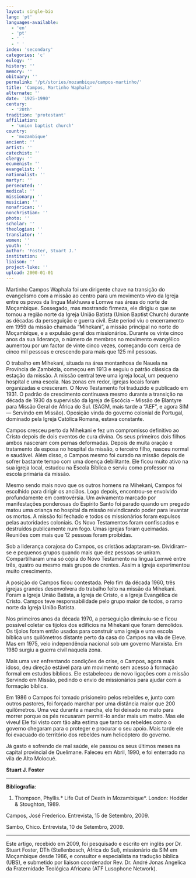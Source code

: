 ```yaml
---
layout: single-bio
lang: 'pt'
languages-available:
  - 'en'
  - 'pt'
  - ' '
  - ' '
index: 'secondary'
categories: 'c'
eulogy: ''
history: ''
memory: ''
obituary: ''
permalink: '/pt/stories/mozambique/campos-martinho/'
title: 'Campos, Martinho Waphala'
alternate: ''
date: '1925-1990'
century:
  - '20th'
tradition: 'protestant'
affiliation:
  - 'union baptist church'
country:
  - 'mozambique'
ancient: ''
artist: ''
catechist: ''
clergy: ''
ecumenist: ''
evangelist: ''
nationalist: ''
martyr: ''
persecuted: ''
medical: ''
missionary: ''
musician: ''
nonafrican: ''
nonchristian: ''
photo: ''
scholar: ''
theologian: ''
translator: ''
women: ''
youth: ''
author: 'Foster, Stuart J.'
institution: ''
liaison: ''
project-luke: ''
upload: 2000-01-01
---
```



Martinho Campos Waphala foi um dirigente chave na transição do evangelismo com a missão ao centro para um movimento vivo da Igreja entre os povos da língua Makhuwa e Lomwe nas áreas do norte de Moçambique. Sossegado, mas mostrando firmeza, ele dirigiu o que se tornou a região norte da Igreja União Batista (Union Baptist Church) durante as décadas da perseguição e guerra civil. Este period viu o encerramento em 1959 da missão chamada “Mihekani”, a missão principal no norte do Moçambique,  e a expulsão geral dos missionários. Durante  os vinte cinco anos da sua liderança, o número de membros  no movimento evangélico aumentou por um factor de vinte cinco vezes, começando com  cerca de  cinco mil pessoas e crescendo para mais que 125 mil pessoas.

O trabalho em Mihekani, situada na área montanhosa de Nauela na Província de Zambézia, começou em 1913 e seguiu o patrão clássica da estação da missão. A missão central teve uma igreja local, um pequeno hospital e uma escola. Nas zonas em redor, igrejas locais foram organizadas e cresceram.  O Novo Testamento foi traduzido e publicado em 1931.  O padrão de crescimento continuava mesmo durante a transição na década de 1930 da supervisão da Igreja de Escócia – Missão de Blantyre para Missão Geral de África do Sul. (SAGM, mais tarde a “AEF”, e agora SIM — Servindo em Missão). Oposição vinda do governo colonial de Portugal, dominado pela Igreja Católica Romana, estava constante.

Campos cresceu perto da Mihekani e fez um compromisso definitivo ao Cristo depois de dois eventos de cura divina. Os seus primeiros dois filhos ambos nasceram com pernas deformadas. Depois de muita oração e tratamento da esposa no hospital da missão, o terceiro filho, nasceu normal e saudável. Além disso, o Campos mesmo foi curado na missão depois de sofrer bastante tempo com uma doença debilitante. Ele ficou muito ativo na sua igreja local, estudou na Escola Bíblica e serviu como professor na escola primária da missão.

Mesmo sendo mais novo que os outros homens na Mihekani, Campos foi escolhido para dirigir os anciãos. Logo depois, encontrou-se envolvido profundamente em controvérsia. Um avivamento marcado por manifestações ponderosas do Espírito Santo foi parado quando um pregado matou uma criança no hospital da missão reivindicando poder para levantar os mortos. A missão foi fechado e todos os missionários foram expulsos pelas autoridades coloniais. Os Novo Testamentos foram confiscados e destruídos publicamente num fogo.  Umas igrejas foram queimadas. Reuniões com mais que 12 pessoas foram proibidas.

Sob a liderança corajosa do Campos, os cristãos adaptaram-se. Dividiram-se e pequenos grupos  quando mais que dez pessoas se uniram. Compartilharam uma só cópia do Novo Testamento na língua  Lomwé entre três, quatro ou mesmo mais grupos de crentes. Assim a igreja experimentou muito crescimento.

A posição do Campos ficou contestada. Pelo fim da década 1960, três igrejas grandes desenvolvera do trabalho feito na missão da Mihekani. Foram a Igreja União Batista, a Igreja de Cristo, e a Igreja Evangélica de Cristo. Campos teve responsabilidade pelo grupo maior de todos, o ramo norte da Igreja União Batista.

Nos primeiros anos da década 1970, a perseguição diminuiu-se e ficou possível coletar os tijolos dos edifícios na Mihekani que foram demolidos. Os tijolos foram então usados para construir uma igreja e uma escola bíblica uns quilômetros distante perto da casa do Campos na vila de Eleve. Mas em 1975, veio independência nacional sob um governo Marxista. Em 1980 surgiu a guerra civil naquela zona.

Mais uma vez enfrentando condições de crise, o Campos, agora mais idoso, deu direção estável para um movimento sem acesso à formação formal em estudos bíblicos. Ele estabeleceu de novo ligações com a missão Servindo em Missão, pedindo o envio de missionários para ajudar com a formação bíblica.

Em 1986 o Campos foi tomado prisioneiro pelos rebeldes e, junto com outros pastores, foi forçado marchar por uma distância maior que 200 quilômetros. Uma vez durante a marcha, ele foi deixado no mato para morrer porque os pés recusaram permiti-lo andar mais um metro. Mas ele viveu! Ele foi visto com tão alta estima que tanto os rebeldes como o governo chegaram para o proteger e procurar o seu apoio. Mais tarde ele foi evacuado do território dos rebeldes num helicóptero do governo.

Já gasto e sofrendo de mal saúde, ele passou os seus últimos meses na capital provincial de Quelimane. Faleceu em Abril, 1990, e foi enterrado na vila de Alto Molocué.

**Stuart J. Foster**

---

**Bibliografia**:

1. Thompson, Phyllis.* Life Out of Death in Mozambique*. London: Hodder & Stoughton, 1989.

Campos, José Frederico. Entrevista, 15 de Setembro, 2009.

Sambo, Chico. Entrevista, 10 de Setembro, 2009.

---

Este artigo, recebido em 2009, foi pesquisado e escrito em inglês por Dr. Stuart Foster, DTh (Stellenbosch, África do Sul), missionário da SIM em Moçambique desde 1986, e consultor e especialista na tradução bíblica (UBS), e submetido por liaison coordenador Rev. Dr. André Jonas Angelica da Fraternidade Teológica Africana (ATF Lusophone Network).